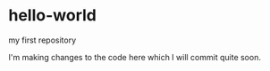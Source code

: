 # hello-world
my first repository


I'm making changes to the code here which I will commit quite soon.

